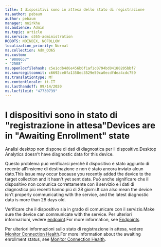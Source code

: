 ```yaml
---
title: I dispositivi sono in attesa dello stato di registrazione
ms.author: pebaum
author: pebaum
manager: mnirkhe
ms.audience: Admin
ms.topic: article
ms.service: o365-administration
ROBOTS: NOINDEX, NOFOLLOW
localization_priority: Normal
ms.collection: Adm_O365
ms.custom:
- "9000657"
- "2508"
ms.openlocfilehash: c5e1cdb4d6e456b6f1af1c0794bd04180205bbf7
ms.sourcegitcommit: c6692ce0fa1358ec3529e59ca0ecdfdea4cdc759
ms.translationtype: MT
ms.contentlocale: it-IT
ms.lasthandoff: 09/14/2020
ms.locfileid: "47730739"
---
```

# <a name="devices-are-in-awaiting-enrollment-state"></a><span data-ttu-id="3bd0e-102">I dispositivi sono in stato di "registrazione in attesa"</span><span class="sxs-lookup"><span data-stu-id="3bd0e-102">Devices are in "Awaiting Enrollment" state</span></span>

<span data-ttu-id="3bd0e-103">Analisi desktop non dispone di dati di diagnostica per il dispositivo.</span><span class="sxs-lookup"><span data-stu-id="3bd0e-103">Desktop Analytics doesn't have diagnostic data for this device.</span></span> 

<span data-ttu-id="3bd0e-104">Questo problema può verificarsi perché il dispositivo è stato aggiunto di recente all'insieme di destinazione e non è stato ancora inviato alcun dato.</span><span class="sxs-lookup"><span data-stu-id="3bd0e-104">This issue may occur because you recently added the device to the target collection and it hasn't yet sent data.</span></span> <span data-ttu-id="3bd0e-105">Può anche significare che il dispositivo non comunica correttamente con il servizio e i dati di diagnostica più recenti hanno più di 28 giorni.</span><span class="sxs-lookup"><span data-stu-id="3bd0e-105">It can also mean the device isn't properly communicating with the service, and the latest diagnostic data is more than 28 days old.</span></span>

<span data-ttu-id="3bd0e-106">Verificare che il dispositivo sia in grado di comunicare con il servizio.</span><span class="sxs-lookup"><span data-stu-id="3bd0e-106">Make sure the device can communicate with the service.</span></span> <span data-ttu-id="3bd0e-107">Per ulteriori informazioni, vedere [endpoint](https://docs.microsoft.com/configmgr/desktop-analytics/enable-data-sharing#endpoints).</span><span class="sxs-lookup"><span data-stu-id="3bd0e-107">For more information, see [Endpoints](https://docs.microsoft.com/configmgr/desktop-analytics/enable-data-sharing#endpoints).</span></span>

<span data-ttu-id="3bd0e-108">Per ulteriori informazioni sullo stato di registrazione in attesa, vedere [Monitor Connection Health](https://docs.microsoft.com/configmgr/desktop-analytics/monitor-connection-health#awaiting-enrollment).</span><span class="sxs-lookup"><span data-stu-id="3bd0e-108">For more information about the awaiting enrollment status, see [Monitor Connection Health](https://docs.microsoft.com/configmgr/desktop-analytics/monitor-connection-health#awaiting-enrollment).</span></span>